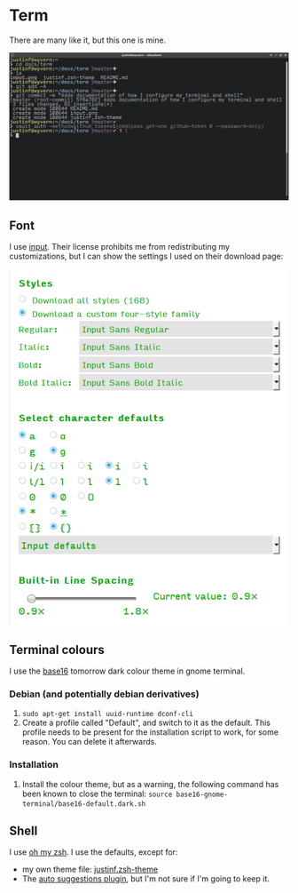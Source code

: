 # Term

There are many like it, but this one is mine.

![screenshot](screenshot.png)

## Font

I use [input](http://input.fontbureau.com/). Their license prohibits me from redistributing my customizations, but I can show the settings I used on their download page:

![input download settings](input.png)

## Terminal colours

I use the [base16](https://github.com/chriskempson/base16-gnome-terminal) tomorrow dark colour theme in gnome terminal.

### Debian (and potentially debian derivatives)

1. `sudo apt-get install uuid-runtime dconf-cli`
1. Create a profile called "Default", and switch to it as the default. This profile needs to be present for the installation script to work, for some reason. You can delete it afterwards.

### Installation

1. Install the colour theme, but as a warning, the following command has been known to close the terminal: `source base16-gnome-terminal/base16-default.dark.sh`

## Shell

I use [oh my zsh](https://github.com/robbyrussell/oh-my-zsh). I use the defaults, except for:
* my own theme file: [justinf.zsh-theme](justinf.zsh-theme)
* The [auto suggestions plugin](https://github.com/zsh-users/zsh-autosuggestions), but I'm not sure if I'm going to keep it.
